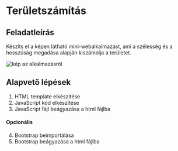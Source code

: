 # Területszámítás

## Feladatleírás

Készíts el a képen látható mini-webalkalmazást, ami a szélesség és a hosszúság megadása alapján kiszámolja a területet.

![kép az alkalmazásról](example.jpg)

## Alapvető lépések

1. HTML template elkészítése
2. JavaScript kód elkészítése
3. JavaScript fájl beágyazása a html fájlba

#### Opcionális

4. Bootstrap beimportálása
5. Bootstrap beágyazása a html fájlba
